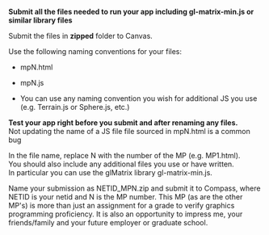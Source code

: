 **Submit all the files needed to run your app including gl-matrix-min.js or similar library files**

Submit the files in **zipped** folder to Canvas.

Use the following naming conventions for your files:

+ mpN.html

+ mpN.js

+ You can use any naming convention you wish for additional JS you use (e.g. Terrain.js or Sphere.js, etc.)

**Test your app right before you submit and after renaming any files.**<br/>
Not updating the name of a JS file file sourced in mpN.html is a common bug

In the file name, replace N with the number of the MP (e.g. MP1.html).<br/>
You should also include any additional files you use or have written.<br/> 
In particular you can use the glMatrix library gl-matrix-min.js.<br/>

Name your submission as  NETID_MPN.zip and submit it to Compass, where  NETID is your netid and N is the MP number. This MP (as are the other MP's) is more than just an assignment for a grade to verify graphics programming proficiency. It is also an opportunity to impress me, your friends/family and your future employer or graduate school.
